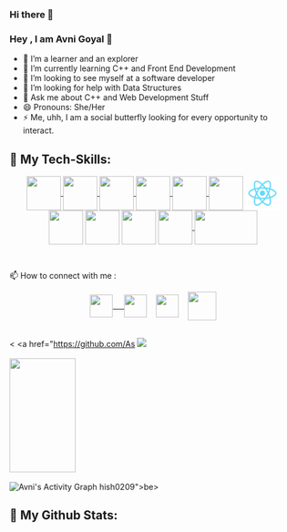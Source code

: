 ### Hi there 👋
### Hey , I am Avni Goyal 👋



- 🔭 I’m a learner and an explorer
- 🌱 I’m currently learning C++ and Front End Development
- 👯 I’m looking to see myself at a software developer
- 🤔 I’m looking for help with Data Structures
- 💬 Ask me about C++ and Web Development Stuff
- 😄 Pronouns: She/Her
- ⚡ Me, uhh, I am a social butterfly looking for every opportunity to interact.

## 🚀 My Tech-Skills:


<p align ="center"> 
    <a href="https://developer.mozilla.org/en-US/docs/Web/HTML" target="_blank"> <img align="center"src="https://img.icons8.com/color/48/000000/html-5.png" height="60" width="60"/> </a> 
    <a href="https://developer.mozilla.org/en-US/docs/Web/CSS" target="_blank"> <img align="center" src="https://img.icons8.com/color/48/000000/css3.png" height="60" width="60"/> </a> 
    <a href="https://getbootstrap.com" target="_blank"> <img align="center" src="https://img.icons8.com/color/48/000000/bootstrap.png" height="60" width="60"/> </a> 
    <a href="https://www.javascript.com/" target="_blank"> <img align="center" src="https://img.icons8.com/color/48/000000/javascript--v1.png" height="60" width="60"/> </a>
    <a href="https://www.geeksforgeeks.org/c-plus-plus/" target="_blank"><img align="center" src="https://img.icons8.com/color/48/000000/c-plus-plus-logo.png" height="60" width="60"/> </a>      
    <!--<a href="https://developer.android.com/courses?gclid=CjwKCAjwj42UBhAAEiwACIhADk0N9MLGaC0W_NdDiaykR-vchQ9ggSoidXae_tqVRbGUVniFAibkpBoCp2UQAvD_BwE" target="_blank"><img align="center" src="https://img.icons8.com/color/48/000000/android.png" height="60" width="60"/> </a> -->
    <a href="https://github.com/" target="_blank"><img align="center" src="https://img.icons8.com/color/48/000000/github--v3.png" height="60" width="60"/></a>
    <a href="https://reactjs.org/" target="_blank"> <img align="center"src="https://raw.githubusercontent.com/github/explore/80688e429a7d4ef2fca1e82350fe8e3517d3494d/topics/react/react.png" height="60" width="60"/></a> 
    <a href="https://code.visualstudio.com/" target="_blank"><img align="center" src="https://img.icons8.com/color/48/000000/visual-studio-code-2019.png" height="60" width="60"/></a> 
  <a href="https://www.mysql.com/" target="_blank"> <img align="center"src="https://img.icons8.com/color/48/000000/mysql.png" height="60" width="60"/></a> 
  <a href="https://www.linux.org/" target="_blank"> <img align="center"src="https://img.icons8.com/color/48/000000/linux.png" height="60" width="60"/></a> 
    <a href="https://nodejs.org" target="_blank"> <img align="center" src="https://img.icons8.com/color/48/000000/nodejs.png" height="60" width="60"/> </a>
    <a href="https://nodejs.org" target="_blank"> <img align="center" src="https://res.cloudinary.com/practicaldev/image/fetch/s--GEOe8aLy--/c_imagga_scale,f_auto,fl_progressive,h_420,q_auto,w_1000/https://dev-to-uploads.s3.amazonaws.com/i/qgjn9fi1vff7thgbbecs.jpeg" height="60" width="110"/> </a>
  
</p>
<br>



📫 How to connect with me :

<p align ="center">
<a href="https://www.linkedin.com/in/aryandev-shourie-175025229/"><img align="center" src="https://raw.githubusercontent.com/rahuldkjain/github-profile-readme-generator/master/src/images/icons/Social/linked-in-alt.svg" height="40" width="40" /> &nbsp; &nbsp;
<a href="https://www.instagram.com/aryan_shourie/"><img align="center" src="https://raw.githubusercontent.com/rahuldkjain/github-profile-readme-generator/master/src/images/icons/Social/instagram.svg" height="40" width="40" /></a>&nbsp; &nbsp;
<a href="https://www.facebook.com/aryandev.shourie/"><img align="center" src="https://raw.githubusercontent.com/rahuldkjain/github-profile-readme-generator/master/src/images/icons/Social/facebook.svg" height="40" width="40" /></a>&nbsp; &nbsp;
<a href = "mailto:shouriearyandev@gmail.com"><img align="center" src="https://img.icons8.com/color/50/000000/gmail-new.png" height="50" width="50" /><a>
 </p>

 <br><
 <a href="https://github.com/As
    <!--<img width="48%" src="https://github-readme-stats.vercel.app/api?username=Aryan2727-debug&show_icons=true&theme=maroongold " />-->
 <img width="48%" src="https://github-readme-streak-stats.herokuapp.com/?user=Avnigoyal22&theme=maroongold&hide_border=true&include_all_commits=true&hide_title=true" />
  <br>
  <br>
 <img   width="48%" height ="200px" left ="600px" align="center" src="https://github-readme-stats.vercel.app/api/top-langs/?username=Avnigoyal22&layout=compact&theme=maroongold&hide_border=true&hide_title=true" />
<br> <br>
<img alt="Avni's Activity Graph" src="https://activity-graph.herokuapp.com/graph?username=Avnigoyal22&theme=chartreuse-dark"></a>
hish0209">be>   
 
 ## 🚀 My Github Stats:

